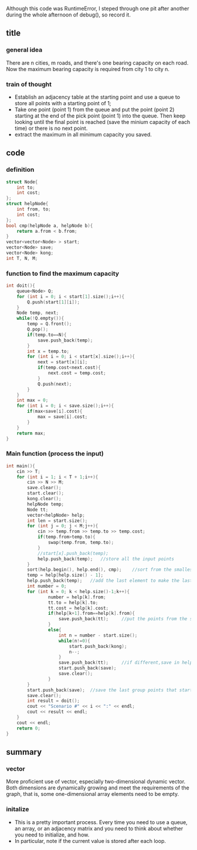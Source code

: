 


Although this code was RuntimeError, I steped through one pit after another during the whole afternoon of debug(), so record it.

## title

### general idea

There are n cities, m roads, and there's one bearing capacity on each road. Now the maximum bearing capacity is required from city 1 to city n.

### train of thought

* Establish an adjacency table at the starting point and use a queue to store all points with a starting point of 1;
* Take one point (point 1) from the queue and put the point (point 2) starting at the end of the pick point (point 1) into the queue. Then keep looking until the final point is reached (save the minium capacity of each time) or there is no next point.
* extract the maximum in all minimum capacity you saved.

## code

### definition

``` c++
struct Node{
    int to;
    int cost;
};
struct helpNode{
    int from, to;
    int cost;
};
bool cmp(helpNode a, helpNode b){
    return a.from < b.from;
}
vector<vector<Node> > start;
vector<Node> save;
vector<Node> kong;
int T, N, M;
```

### function to find the maximum capacity

``` c++
int doit(){
    queue<Node> Q;
    for (int i = 0; i < start[1].size();i++){
        Q.push(start[1][i]);
    }
    Node temp, next;
    while(!Q.empty()){
        temp = Q.front();
        Q.pop();
        if(temp.to==N){
            save.push_back(temp);
        }
        int x = temp.to;
        for (int i = 0; i < start[x].size();i++){
            next = start[x][i];
            if(temp.cost<next.cost){
                next.cost = temp.cost;
            }
            Q.push(next);
        }
    }
    int max = 0;
    for (int i = 0; i < save.size();i++){
        if(max<save[i].cost){
            max = save[i].cost;
        }
    }
    return max;
}
```

### Main function (process the input)

``` c++
int main(){
    cin >> T;
    for (int i = 1; i < T + 1;i++){
        cin >> N >> M;
        save.clear();
        start.clear();
        kong.clear();
        helpNode temp;
        Node tt;
        vector<helpNode> help;
        int len = start.size();
        for (int j = 0; j < M;j++){
            cin >> temp.from >> temp.to >> temp.cost;
            if(temp.from>temp.to){
                swap(temp.from, temp.to);
            }
            //start[x].push_back(temp);
            help.push_back(temp);   //store all the input points
        }
        sort(help.begin(), help.end(), cmp);    //sort from the smalles to the biggest
        temp = help[help.size() - 1];
        help.push_back(temp);   //add the last element to make the last two must be the same
        int number = 0;
        for (int k = 0; k < help.size()-1;k++){
                number = help[k].from;
                tt.to = help[k].to;
                tt.cost = help[k].cost;
                if(help[k+1].from==help[k].from){
                    save.push_back(tt);     //put the points from the same starting point in an array
                }
                else{
                    int n = number - start.size();
                    while(n!=0){
                        start.push_back(kong);
                        n--;
                    }
                    save.push_back(tt);     //if different,save in help[k];
                    start.push_back(save);
                    save.clear();
                }
        }
        start.push_back(save);  //save the last group points that starting points were same
        save.clear();
        int result = doit();
        cout << "Scenario #" << i << ":" << endl;
        cout << result << endl;
    }
    cout << endl;
    return 0;
}
```

## summary

### vector 

More proficient use of vector, especially two-dimensional dynamic vector. Both dimensions are dynamically growing and meet the requirements of the graph, that is, some one-dimensional array elements need to be empty.

### initalize

* This is a pretty important process. Every time you need to use a queue, an array, or an adjacency matrix and you need to think about whether you need to initialize, and how.
* In particular, note if the current value is stored after each loop.